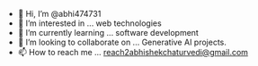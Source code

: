 - 👋 Hi, I’m @abhi474731
- 👀 I’m interested in ... web technologies
- 🌱 I’m currently learning ... software development
- 💞️ I’m looking to collaborate on ... Generative AI projects.
- 📫 How to reach me ... reach2abhishekchaturvedi@gmail.com

<!---
abhi474731/abhi474731 is a ✨ special ✨ repository because its `README.md` (this file) appears on your GitHub profile.
You can click the Preview link to take a look at your changes.
--->
